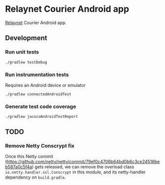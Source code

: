 # Relaynet Courier Android app

[Relaynet](https://relaynet.link) Courier Android app.

## Development

### Run unit tests

```
./gradlew testDebug 
```

### Run instrumentation tests

Requires an Android device or emulator

```
./gradlew connectedAndroidTest 
```

### Generate test code coverage

```
./gradlew jacocoAndroidTestReport 
```

## TODO

### Remove Netty Conscrypt fix

Once this Netty commit (https://github.com/netty/netty/commit/79ef0c4706b64bd0b6c3ce24516beb587a0c5f4a) 
gets released, we can remove the overload class `io.netty.handler.ssl.Conscrypt` in this module,
and its netty-handler dependency on `build.gradle`. 
